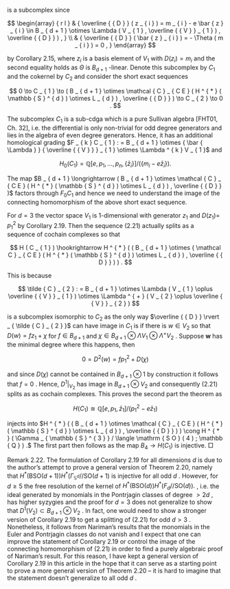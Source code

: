 is a subcomplex since  

$$
\begin{array} { r l } & { \overline { { D } } ( z _ { i } ) = m _ { i } - e \bar { z } _ { i } \in B _ { d + 1 } \otimes \Lambda ( V _ { 1 } , \overline { { V } } _ { 1 } ) , \overline { { D } } ) , } \\ & { \overline { { D } } ( \bar { z } _ { i } ) = - \Theta ( m _ { i } ) = 0 , } \end{array}
$$  

by Corollary 2.15, where $z _ { i }$ is a basis element of $V _ { 1 }$ with $D ( z _ { i } ) = m _ { i }$ and the second equality holds as $\Theta$ is $B _ { d + 1 }$ -linear. Denote this subcomplex by $C _ { 1 }$ and the cokernel by $C _ { 2 }$ and consider the short exact sequences  

$$
0 \to C _ { 1 } \to ( B _ { d + 1 } \otimes \mathcal { C } _ { C E } ( H ^ { * } ( \mathbb { S } ^ { d } ) \otimes L _ { d } ) , \overline { { D } } ) \to C _ { 2 } \to 0 .
$$  

The subcomplex $C _ { 1 }$ is a sub-cdga which is a pure Sullivan algebra [FHT01, Ch. 32], i.e. the differential is only non-trivial for odd degree generators and lies in the algebra of even degree generators. Hence, it has an additional homological grading $F _ { k } C _ { 1 } : = B _ { d + 1 } \otimes { \bar { \Lambda } } { \overline { { V } } } _ { 1 } \otimes \Lambda ^ { k } V _ { 1 }$ and  

$$
H _ { 0 } ( C _ { 1 } ) = \mathbb { Q } [ e , p _ { 1 } , \dots , p _ { n } , \{ \bar { z } _ { i } \} ] / ( \{ m _ { i } - e \bar { z } _ { i } \} ) .
$$  

The map $B _ { d + 1 } \longrightarrow ( B _ { d + 1 } \otimes \mathcal { C } _ { C E } ( H ^ { * } ( \mathbb { S } ^ { d } ) \otimes L _ { d } ) , \overline { { D } } )$ factors through $F _ { 0 } C _ { 1 }$ and hence we need to understand the image of the connecting homomorphism of the above short exact sequence.  

For $d = 3$ the vector space $V _ { 1 }$ is 1-dimensional with generator $z _ { 1 }$ and $D ( z _ { 1 } ) =$ $p _ { 1 } ^ { 2 }$ by Corollary 2.19. Then the sequence (2.21) actually splits as a sequence of cochain complexes so that  

$$
H ( C _ { 1 } ) \hookrightarrow H ^ { * } ( ( B _ { d + 1 } \otimes { \mathcal C } _ { C E } ( H ^ { * } ( \mathbb { S } ^ { d } ) \otimes L _ { d } ) , \overline { { D } } ) ) .
$$  

This is because  

$$
\tilde { C } _ { 2 } : = B _ { d + 1 } \otimes \Lambda ( V _ { 1 } \oplus \overline { { V } } _ { 1 } ) \otimes \Lambda ^ { + } ( V _ { 2 } \oplus \overline { { V } } _ { 2 } )
$$  

is a subcomplex isomorphic to $C _ { 2 }$ as the only way $\overline { { D } } \rvert _ { \tilde { C } _ { 2 } }$ can have image in $C _ { 1 }$ is if there is $w \in V _ { 2 }$ so that $D ( w ) = f z _ { 1 } + \chi$ for $f \in B _ { d + 1 }$ and $\chi \in B _ { d + 1 } \otimes \Lambda V _ { 1 } \otimes \Lambda ^ { + } V _ { 2 }$ . Suppose $\boldsymbol { w }$ has the minimal degree where this happens, then  

$$
0 = D ^ { 2 } ( w ) = f p _ { 1 } ^ { 2 } + D ( \chi )
$$  

and since $D ( \chi )$ cannot be contained in $B _ { d + 1 } \otimes 1$ by construction it follows that $f = 0$ . Hence, $D ^ { 1 } | _ { V _ { 2 } }$ has image in $B _ { d + 1 } \otimes V _ { 2 }$ and consequently (2.21) splits as as cochain complexes. This proves the second part the theorem as  

$$
H ( C _ { 1 } ) \cong \mathbb { Q } [ e , p _ { 1 } , \bar { z } _ { 1 } ] / ( p _ { 1 } ^ { 2 } - e \bar { z } _ { 1 } )
$$  

injects into $H ^ { * } ( ( B _ { d + 1 } \otimes \mathcal { C } _ { C E } ( H ^ { * } ( \mathbb { S } ^ { d } ) \otimes L _ { d } ) , \overline { { D } } ) ) \cong H ^ { * } ( \Gamma _ { \mathbb { S } ^ { 3 } } / \langle \mathrm { S O } ( 4 ) ; \mathbb { Q } ) .$ The first part then follows as the map $B _ { 4 } \to H ( C _ { 1 } )$ is injective. □  

Remark 2.22. The formulation of Corollary 2.19 for all dimensions $d$ is due to the author’s attempt to prove a general version of Theorem 2.20, namely that $H ^ { * } ( \mathrm { B S O } ( d + 1 ) )  H ^ { * } ( \Gamma _ { \mathbb { S } ^ { d } } / / \mathrm { S O } ( d + 1 )$ is injective for all odd $d$ . However, for $d \geq 5$ the free resolution of the kernel of $H ^ { * } ( \mathrm { B S O } ( d ) )  H ^ { * } ( F _ { d } / / \mathrm { S O } ( d ) ) .$ , i.e. the ideal generated by monomials in the Pontrjagin classes of degree $> 2 d$ , has higher syzygies and the proof for $d = 3$ does not generalize to show that $D ^ { 1 } ( V _ { 2 } ) \subset B _ { d + 1 } \otimes V _ { 2 }$ . In fact, one would need to show a stronger version of Corollary 2.19 to get a splitting of (2.21) for odd $d > 3$ . Nonetheless, it follows from Nariman’s results that the monomials in the Euler and Pontrjagin classes do not vanish and I expect that one can improve the statement of Corollary 2.19 or control the image of the connecting homomorphism of (2.21) in order to find a purely algebraic proof of Nariman’s result. For this reason, I have kept a general version of Corollary 2.19 in this article in the hope that it can serve as a starting point to prove a more general version of Theorem 2.20 – it is hard to imagine that the statement doesn’t generalize to all odd $d$ .  